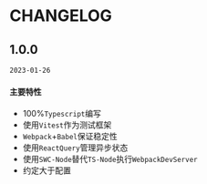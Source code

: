 # CHANGELOG

## 1.0.0

`2023-01-26`

#### 主要特性

* 100%`Typescript`编写
* 使用`Vitest`作为测试框架
* `Webpack`+`Babel`保证稳定性
* 使用`ReactQuery`管理异步状态
* 使用`SWC-Node`替代`TS-Node`执行`WebpackDevServer`
* 约定大于配置